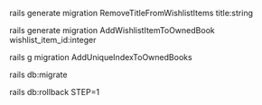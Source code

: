 rails generate migration RemoveTitleFromWishlistItems title:string

rails generate migration AddWishlistItemToOwnedBook wishlist_item_id:integer

rails g migration AddUniqueIndexToOwnedBooks

rails db:migrate

rails db:rollback STEP=1